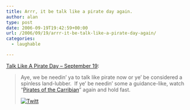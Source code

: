 ```yaml
---
title: Arrr, it be talk like a pirate day again.
author: alan
type: post
date: 2006-09-19T19:42:59+00:00
url: /2006/09/19/arrr-it-be-talk-like-a-pirate-day-again/
categories:
  - laughable

---
```

[Talk Like A Pirate Day &#8211; September 19][1]:
  


> Aye, we be needin&#8217; ya to talk like pirate now or ye&#8217; be considered a spinless land-lubber.&nbsp; If ye&#8217; be needin&#8217; some a guidance-like, watch &#8220;[Pirates of the Carribian][2]&#8221; again and hold fast. </p><div class="twttr_button">
  <a href="http://twitter.com/share?url=https://zeroasterisk.com/2006/09/19/arrr-it-be-talk-like-a-pirate-day-again/&text=Arrr%2C+it+be+talk+like+a+pirate+day+again." target="_blank" title="Click here if you like this article."> <img src="http://zeroasterisk.com/wp-content/plugins/twitter-plugin/images/twitt.gif" alt="Twitt" /> </a>
</div>

 [1]: http://talklikeapirate.com/piratehome.html
 [2]: http://www.imdb.com/title/tt0325980/